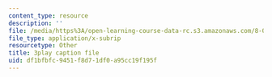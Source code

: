 ```yaml
---
content_type: resource
description: ''
file: /media/https%3A/open-learning-course-data-rc.s3.amazonaws.com/8-04-quantum-physics-i-spring-2016/df1bfbfc9451f8d71df0a95cc19f195f_37-GdFJGSXs.srt
file_type: application/x-subrip
resourcetype: Other
title: 3play caption file
uid: df1bfbfc-9451-f8d7-1df0-a95cc19f195f
---
```

